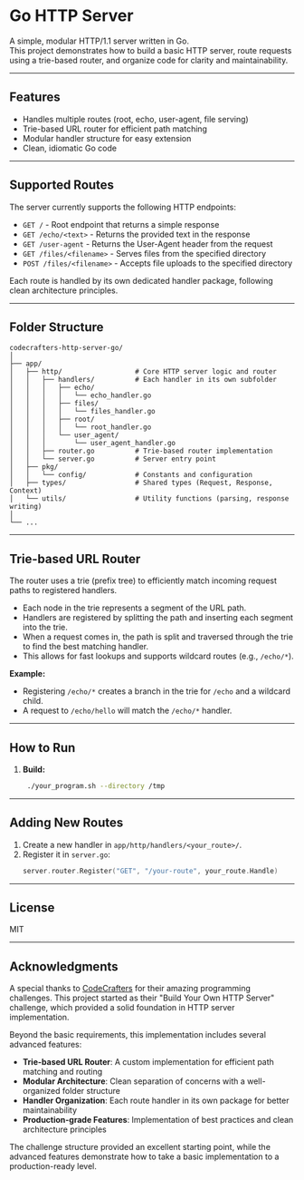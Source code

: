 # Go HTTP Server

A simple, modular HTTP/1.1 server written in Go.  
This project demonstrates how to build a basic HTTP server, route requests using a trie-based router, and organize code for clarity and maintainability.

---

## Features

- Handles multiple routes (root, echo, user-agent, file serving)
- Trie-based URL router for efficient path matching
- Modular handler structure for easy extension
- Clean, idiomatic Go code

---

## Supported Routes

The server currently supports the following HTTP endpoints:

- `GET /` - Root endpoint that returns a simple response
- `GET /echo/<text>` - Returns the provided text in the response
- `GET /user-agent` - Returns the User-Agent header from the request
- `GET /files/<filename>` - Serves files from the specified directory
- `POST /files/<filename>` - Accepts file uploads to the specified directory

Each route is handled by its own dedicated handler package, following clean architecture principles.

---

## Folder Structure

```
codecrafters-http-server-go/
│
├── app/
│   ├── http/                  # Core HTTP server logic and router
│   │   ├── handlers/          # Each handler in its own subfolder
│   │   │   ├── echo/
│   │   │   │   └── echo_handler.go
│   │   │   ├── files/
│   │   │   │   └── files_handler.go
│   │   │   ├── root/
│   │   │   │   └── root_handler.go
│   │   │   └── user_agent/
│   │   │       └── user_agent_handler.go
│   │   ├── router.go          # Trie-based router implementation
│   │   └── server.go          # Server entry point
│   ├── pkg/
│   │   └── config/            # Constants and configuration
│   ├── types/                 # Shared types (Request, Response, Context)
│   └── utils/                 # Utility functions (parsing, response writing)
│
└── ...
```

---

## Trie-based URL Router

The router uses a trie (prefix tree) to efficiently match incoming request paths to registered handlers.  
- Each node in the trie represents a segment of the URL path.
- Handlers are registered by splitting the path and inserting each segment into the trie.
- When a request comes in, the path is split and traversed through the trie to find the best matching handler.
- This allows for fast lookups and supports wildcard routes (e.g., `/echo/*`).

**Example:**
- Registering `/echo/*` creates a branch in the trie for `/echo` and a wildcard child.
- A request to `/echo/hello` will match the `/echo/*` handler.

---

## How to Run

1. **Build:**
   ```sh
    ./your_program.sh --directory /tmp
   ```

---

## Adding New Routes

1. Create a new handler in `app/http/handlers/<your_route>/`.
2. Register it in `server.go`:
   ```go
   server.router.Register("GET", "/your-route", your_route.Handle)
   ```

---

## License

MIT

---

## Acknowledgments

A special thanks to [CodeCrafters](https://app.codecrafters.io/catalog) for their amazing programming challenges. This project started as their "Build Your Own HTTP Server" challenge, which provided a solid foundation in HTTP server implementation.

Beyond the basic requirements, this implementation includes several advanced features:

- **Trie-based URL Router**: A custom implementation for efficient path matching and routing
- **Modular Architecture**: Clean separation of concerns with a well-organized folder structure
- **Handler Organization**: Each route handler in its own package for better maintainability
- **Production-grade Features**: Implementation of best practices and clean architecture principles

The challenge structure provided an excellent starting point, while the advanced features demonstrate how to take a basic implementation to a production-ready level.
